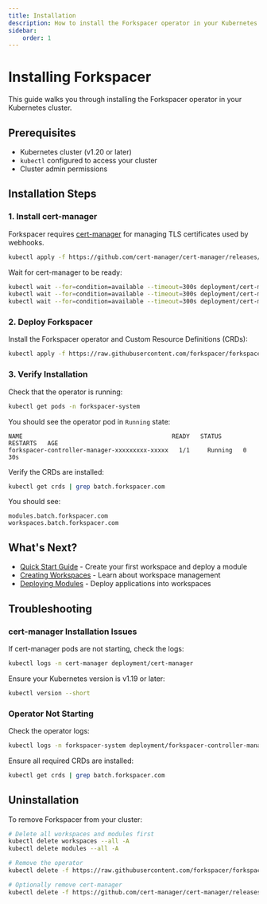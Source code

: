 ```yaml
---
title: Installation
description: How to install the Forkspacer operator in your Kubernetes cluster
sidebar:
    order: 1
---
```


# Installing Forkspacer

This guide walks you through installing the Forkspacer operator in your Kubernetes cluster.

## Prerequisites

- Kubernetes cluster (v1.20 or later)
- `kubectl` configured to access your cluster
- Cluster admin permissions

## Installation Steps

### 1. Install cert-manager

Forkspacer requires [cert-manager](https://cert-manager.io/) for managing TLS certificates used by webhooks.

```bash
kubectl apply -f https://github.com/cert-manager/cert-manager/releases/download/v1.18.2/cert-manager.yaml
```

Wait for cert-manager to be ready:

```bash
kubectl wait --for=condition=available --timeout=300s deployment/cert-manager -n cert-manager
kubectl wait --for=condition=available --timeout=300s deployment/cert-manager-cainjector -n cert-manager
kubectl wait --for=condition=available --timeout=300s deployment/cert-manager-webhook -n cert-manager
```

### 2. Deploy Forkspacer

Install the Forkspacer operator and Custom Resource Definitions (CRDs):

```bash
kubectl apply -f https://raw.githubusercontent.com/forkspacer/forkspacer/main/dist/install.yaml
```

### 3. Verify Installation

Check that the operator is running:

```bash
kubectl get pods -n forkspacer-system
```

You should see the operator pod in `Running` state:

```
NAME                                          READY   STATUS    RESTARTS   AGE
forkspacer-controller-manager-xxxxxxxxx-xxxxx   1/1     Running   0          30s
```

Verify the CRDs are installed:

```bash
kubectl get crds | grep batch.forkspacer.com
```

You should see:

```
modules.batch.forkspacer.com
workspaces.batch.forkspacer.com
```

## What's Next?

- [Quick Start Guide](/guides/quick-start/) - Create your first workspace and deploy a module
- [Creating Workspaces](/reference/crds/workspace/) - Learn about workspace management
- [Deploying Modules](/reference/crds/module/) - Deploy applications into workspaces

## Troubleshooting

### cert-manager Installation Issues

If cert-manager pods are not starting, check the logs:

```bash
kubectl logs -n cert-manager deployment/cert-manager
```

Ensure your Kubernetes version is v1.19 or later:

```bash
kubectl version --short
```

### Operator Not Starting

Check the operator logs:

```bash
kubectl logs -n forkspacer-system deployment/forkspacer-controller-manager
```

Ensure all required CRDs are installed:

```bash
kubectl get crds | grep batch.forkspacer.com
```

## Uninstallation

To remove Forkspacer from your cluster:

```bash
# Delete all workspaces and modules first
kubectl delete workspaces --all -A
kubectl delete modules --all -A

# Remove the operator
kubectl delete -f https://raw.githubusercontent.com/forkspacer/forkspacer/main/dist/install.yaml

# Optionally remove cert-manager
kubectl delete -f https://github.com/cert-manager/cert-manager/releases/download/v1.18.2/cert-manager.yaml
```
